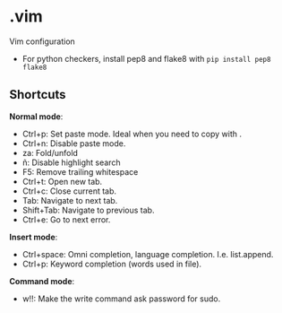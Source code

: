 # .vim
Vim configuration

- For python checkers, install pep8 and flake8 with `pip install pep8 flake8`

## Shortcuts

__Normal mode__:
- Ctrl+p: Set paste mode. Ideal when you need to copy with <C-v>.
- Ctrl+n: Disable paste mode.
- za: Fold/unfold
- ñ: Disable highlight search
- F5: Remove trailing whitespace
- Ctrl+t: Open new tab.
- Ctrl+c: Close current tab.
- Tab: Navigate to next tab.
- Shift+Tab: Navigate to previous tab.
- Ctrl+e: Go to next error.

__Insert mode__:
- Ctrl+space: Omni completion, language completion. I.e. list.append.
- Ctrl+p: Keyword completion (words used in file).

__Command mode__:
- w!!: Make the write command ask password for sudo.
